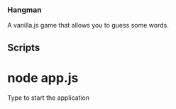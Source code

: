 ### Hangman

A vanilla.js game that allows you to guess some words.

## Scripts
# node app.js
Type to start the application
